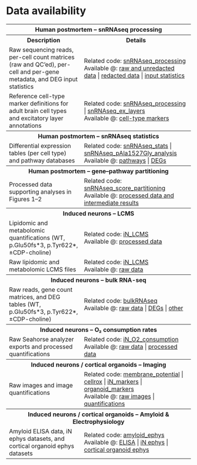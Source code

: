 # Data availability
<table>
  <tr>
    <th colspan="2">Human postmortem – snRNAseq processing</th>
  </tr>
  <tr>
    <th>Description</th>
    <th>Details</th>
  </tr>
  <tr>
    <td>
      Raw sequencing reads, per-cell count matrices (raw and QC’ed), per-cell and per-gene metadata, and DEG input statistics
    </td>
    <td>
      Related code: <a href="https://github.com/djunamay/ABCA7lof2/tree/main/analyses/snRNAseq_processing">snRNAseq_processing</a><br>
      Available @: <a href="https://www.synapse.org/#!Synapse:syn53461705">raw and unredacted data</a> | 
      <a href="https://singlecell.broadinstitute.org/single_cell/study/SCP3182/a-single-cell-atlas-of-abca7-loss-of-function-in-human-brain#study-download">redacted data</a> | 
      <a href="https://osf.io/xegjk">input statistics</a>
    </td>
  </tr>
  <tr>
    <td>
      Reference cell-type marker definitions for adult brain cell types and excitatory layer annotations
    </td>
    <td>
      Related code: <a href="https://github.com/djunamay/ABCA7lof2/tree/main/analyses/snRNAseq_processing">snRNAseq_processing</a> | <a href="https://github.com/djunamay/ABCA7lof2/tree/main/analyses/snRNAseq_reviewer_analysis">snRNAseq_ex_layers</a><br>
      Available @: <a href="https://osf.io/5k8v2/files/osfstorage">cell-type markers</a>
    </td>
  </tr>

  <tr>
    <th colspan="2">Human postmortem – snRNAseq statistics</th>
  </tr>
  <tr>
    <td>
      Differential expression tables (per cell type) and pathway databases
    </td>
    <td>
      Related code: <a href="https://github.com/djunamay/ABCA7lof2/tree/main/analyses/snRNAseq_stats">snRNAseq_stats</a> | <a href="https://github.com/djunamay/ABCA7lof2/tree/main/analyses/common_variant_analysis">snRNAseq_pAla1527Gly_analysis</a><br>
      Available @: <a href="https://osf.io/v6y3d/files/osfstorage">pathways</a> | 
      <a href="https://osf.io/5cnfy/wiki/home/">DEGs</a>
    </td>
  </tr>

  <tr>
    <th colspan="2">Human postmortem – gene–pathway partitioning</th>
  </tr>
  <tr>
    <td>
      Processed data supporting analyses in Figures 1–2
    </td>
    <td>
      Related code: <a href="https://github.com/djunamay/ABCA7lof2/tree/main/analyses/snRNAseq_score_partitioning">snRNAseq_score_partitioning</a><br>
      Available @: <a href="https://osf.io/n9a35/files/osfstorage">processed data and intermediate results</a>
    </td>
  </tr>

  <tr>
    <th colspan="2">Induced neurons – LCMS</th>
  </tr>
  <tr>
    <td>
      Lipidomic and metabolomic quantifications (WT, p.Glu50fs*3, p.Tyr622*, ±CDP-choline)
    </td>
    <td>
      Related code: <a href="https://github.com/djunamay/ABCA7lof2/tree/main/analyses/iN_LCMS">iN_LCMS</a><br>
      Available @: <a href="https://osf.io/mnysb/files/osfstorage">processed data</a>
    </td>
  </tr>
  <tr>
    <td>
      Raw lipidomic and metabolomic LCMS files
    </td>
    <td>
      Related code: <a href="https://github.com/djunamay/ABCA7lof2/tree/main/analyses/iN_LCMS">iN_LCMS</a><br>
      Available @: <a href="https://osf.io/u68k3/">raw data</a>
    </td>
  </tr>

  <tr>
    <th colspan="2">Induced neurons – bulk RNA-seq</th>
  </tr>
  <tr>
    <td>
      Raw reads, gene count matrices, and DEG tables (WT, p.Glu50fs*3, p.Tyr622*, ±CDP-choline)
    </td>
    <td>
      Related code: <a href="https://github.com/djunamay/ABCA7lof2/tree/main/analyses/bulkRNAseq">bulkRNAseq</a><br>
      Available @: <a href="https://www.ncbi.nlm.nih.gov/geo/query/acc.cgi?acc=GSE299277">raw data</a> | 
      <a href="https://osf.io/5cnfy/wiki/home/">DEGs</a> |
      <a href="https://osf.io/mnysb/files/osfstorage">other</a>
    </td>
  </tr>

  <tr>
    <th colspan="2">Induced neurons – O₂ consumption rates</th>
  </tr>
  <tr>
    <td>
      Raw Seahorse analyzer exports and processed quantifications
    </td>
    <td>
      Related code: <a href="https://github.com/djunamay/ABCA7lof2/blob/main/analyses/iN_O2_consumption">iN_O2_consumption</a><br>
      Available @: <a href="https://osf.io/kptbw/files/osfstorage">raw data</a> | 
      <a href="https://osf.io/mnysb/files/osfstorage">processed data</a>
    </td>
  </tr>

  <tr>
    <th colspan="2">Induced neurons / cortical organoids – Imaging</th>
  </tr>
  <tr>
    <td>
      Raw images and image quantifications
    </td>
    <td>
      Related code: <a href="https://github.com/djunamay/ABCA7lof2/blob/main/analyses/imaging">membrane_potential</a> | <a href="https://github.com/djunamay/ABCA7lof2/blob/main/analyses/imaging">cellrox</a> | <a href="https://github.com/djunamay/ABCA7lof2/blob/main/analyses/imaging">iN_markers</a> | <a href="https://github.com/djunamay/ABCA7lof2/blob/main/analyses/imaging">organoid_markers</a><br>
      Available @: <a href="https://osf.io/htb23/">raw images</a> | 
      <a href="https://osf.io/mnysb/files/osfstorage">quantifications</a>
    </td>
  </tr>

  <tr>
    <th colspan="2">Induced neurons / cortical organoids – Amyloid & Electrophysiology</th>
  </tr>
  <tr>
    <td>
      Amyloid ELISA data, iN ephys datasets, and cortical organoid ephys datasets
    </td>
    <td>
      Related code: <a href="https://github.com/djunamay/ABCA7lof2/blob/main/analyses/amyloid_ephys">amyloid_ephys</a><br>
      Available @: <a href="https://osf.io/szuvt/">ELISA</a> | 
      <a href="https://osf.io/jy3fe/">iN ephys</a> | <a href="https://osf.io/em92c/">cortical organoid ephys</a>
    </td>
  </tr>
</table>
